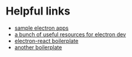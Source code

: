 # Helpful links

- [sample electron apps](https://github.com/hokein/electron-sample-apps)
- [a bunch of useful resources for electron dev](https://github.com/sindresorhus/awesome-electron?tab=readme-ov-file)
- [electron-react boilerplate](https://github.com/electron-react-boilerplate/electron-react-boilerplate)
- [another boilerplate](https://github.com/electron-vite/electron-vite-react)